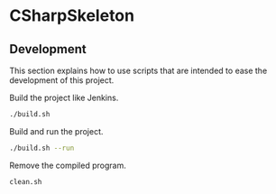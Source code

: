 # CSharpSkeleton

## Development

This section explains how to use scripts that are intended to ease the development of this project.

Build the project like Jenkins.

```sh
./build.sh
```

Build and run the project.

```sh
./build.sh --run
```

Remove the compiled program.

```sh
clean.sh
```
